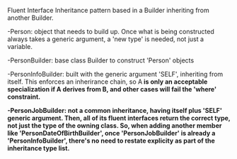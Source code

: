 Fluent Interface Inheritance pattern based in a Builder inheriting from another Builder. 

-Person: object that needs to build up. Once what is being constructed always takes a generic argument, a 'new type' is needed, not just a variable.

-PersonBuilder: base class Builder to construct 'Person' objects

-PersonInfoBuilder: built with the generic argument 'SELF', inheriting from itself. This enforces an inherirance chain, so A<B> is only an acceptable specialization if A derives from B, and other cases will fail the 'where' constraint.

-PersonJobBuilder: not a common inheritance, having itself plus 'SELF' generic argument. Then, all of its fluent interfaces return the correct type, not just the type of the owning class.
So, when adding another member like 'PersonDateOfBirthBuilder', once 'PersonJobBuilder' is already a 'PersonInfoBuilder', there's no need to restate explicity as part of the inheritance type list. 
